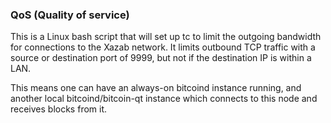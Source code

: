 ### QoS (Quality of service) ###

This is a Linux bash script that will set up tc to limit the outgoing bandwidth for connections to the Xazab network. It limits outbound TCP traffic with a source or destination port of 9999, but not if the destination IP is within a LAN.

This means one can have an always-on bitcoind instance running, and another local bitcoind/bitcoin-qt instance which connects to this node and receives blocks from it.
